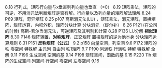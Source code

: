 8.18 
行列式，矩阵行向量与x垂直则列向量也垂直 （=0）
8.19
矩阵乘法，矩阵的可逆，不用消元法判断矩阵是否有解。行向量以及列向量的矩阵解法理解
8.24  P69
矩阵，奇异矩阵 
8.25  p107
高斯消元法(LU) ，矩阵乘法，消元矩阵，置换矩阵，矩阵运算，内积外积，矩阵分块计算 
分块消元 （舒尔补）
8.26  P121 (在公司的时候)
高斯-若尔当消元法，可逆矩阵及其判别和计算
8.28 P136 
LU分解 **相似矩阵**
8.30 P146
矩阵转置，**对称矩阵**，正交矩阵 
置换矩阵的逆为他本身
分块矩阵运算规则
8.31 P151
**反称矩阵（公式）** 
9.2  p158
向量空间，列空间
9.6 P172 
矩阵的秩 零空间  特殊解   主元列 自由列 秩1矩阵
9.7 P190
列满秩 行满秩  特解 特殊解 全解
9.11 P196
生成空间  空间的基 
9.14 P198 
矩阵空间，函数的基
9.15 P220  11h
矩阵的生成空间  列空间 行空间 零空间 左零空间
9.16
